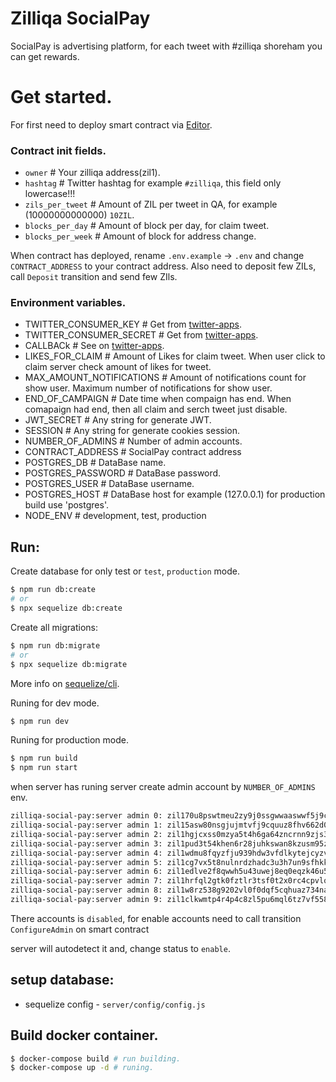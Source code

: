# Zilliqa SocialPay

SocialPay is advertising platform, for each tweet with #zilliqa shoreham you can get rewards.

# Get started.

For first need to deploy smart contract via [Editor](https://zilpay.xyz/app/Editor).

### Contract init fields.
 * `owner` # Your zilliqa address(zil1).
 * `hashtag` # Twitter hashtag for example `#zilliqa`, this field only lowercase!!!
 * `zils_per_tweet` # Amount of ZIL per tweet in QA, for example (10000000000000) `10ZIL`.
 * `blocks_per_day` # Amount of block per day, for claim tweet.
 * `blocks_per_week` # Amount of block for address change.

When contract has deployed, rename `.env.example` -> `.env` and change `CONTRACT_ADDRESS` to your contract address.
Also need to deposit few ZILs, call `Deposit` transition and send few ZIls.

### Environment variables.
 * TWITTER_CONSUMER_KEY # Get from [twitter-apps](https://developer.twitter.com/en/apps).
 * TWITTER_CONSUMER_SECRET # Get from [twitter-apps](https://developer.twitter.com/en/apps).
 * CALLBACk # See on [twitter-apps](https://developer.twitter.com/en/apps).
 * LIKES_FOR_CLAIM #  Amount of Likes for claim tweet. When user click to claim server check amount of likes for tweet.
 * MAX_AMOUNT_NOTIFICATIONS # Amount of notifications count for show user. Maximum number of notifications for show user.
 * END_OF_CAMPAIGN # Date time when compaign has end. When comapaign had end, then all claim and serch tweet just disable.
 * JWT_SECRET # Any string for generate JWT.
 * SESSION # Any string for generate cookies session.
 * NUMBER_OF_ADMINS # Number of admin accounts.
 * CONTRACT_ADDRESS # SocialPay contract address
 * POSTGRES_DB # DataBase name.
 * POSTGRES_PASSWORD # DataBase password.
 * POSTGRES_USER # DataBase username.
 * POSTGRES_HOST # DataBase host for example (127.0.0.1) for production build use 'postgres'.
 * NODE_ENV # development, test, production

## Run:
Create database for only test or `test`, `production` mode.
```bash
$ npm run db:create
# or
$ npx sequelize db:create
```

Create all migrations:
```bash
$ npm run db:migrate
# or
$ npx sequelize db:migrate
```
More info on [sequelize/cli](https://github.com/sequelize/cli).

Runing for dev mode.
```bash
$ npm run dev
```

Runing for production mode.
```bash
$ npm run build
$ npm run start
```

when server has runing server create admin account by `NUMBER_OF_ADMINS` env.
```bash
zilliqa-social-pay:server admin 0: zil170u8pswtmeu2zy9j0ssgwwaaswwf5j9c63rdq7, balance: 0, status: disabled
zilliqa-social-pay:server admin 1: zil15asw80nsgjujmtvfj9cquuz8fhv662d0nyuqe9, balance: 0, status: disabled
zilliqa-social-pay:server admin 2: zil1hgjcxss0mzya5t4h6ga64zncrnn9zjs3yew5h6, balance: 0, status: disabled
zilliqa-social-pay:server admin 3: zil1pud3t54khen6r28juhkswan8kzusm95z92u0lv, balance: 0, status: disabled
zilliqa-social-pay:server admin 4: zil1wdmu8fqyzfju939hdw3vfdlkytejcyzvlrwy93, balance: 0, status: disabled
zilliqa-social-pay:server admin 5: zil1cg7vx5t8nulnrdzhadc3u3h7un9sfhkkjhv8lg, balance: 0, status: disabled
zilliqa-social-pay:server admin 6: zil1edlve2f8qwwh5u43uwej8eq0eqzk46u5sl88sw, balance: 0, status: disabled
zilliqa-social-pay:server admin 7: zil1hrfql2gtk0fztlr3tsf0t2x0rc4cpvlq3j2xym, balance: 0, status: disabled
zilliqa-social-pay:server admin 8: zil1w8rz538g9202vl0f0dqf5cqhuaz734na0g6qwn, balance: 0, status: disabled
zilliqa-social-pay:server admin 9: zil1clkwmtp4r4p4c8zl5pu6mql6tz7vf558tjrw2t, balance: 0, status: disabled
```
There accounts is `disabled`, for enable accounts need to call transition `ConfigureAdmin` on smart contract

server will autodetect it and, change status to `enable`.

## setup database:
  * sequelize config - `server/config/config.js`

## Build docker container.

```bash
$ docker-compose build # run building.
$ docker-compose up -d # runing.
```